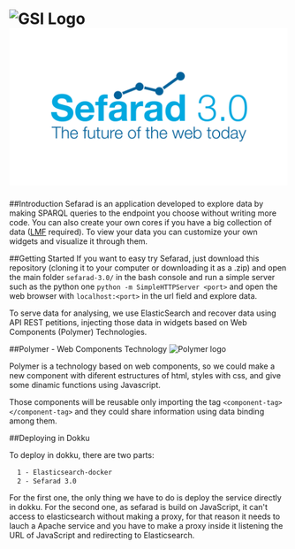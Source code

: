 ![GSI Logo](http://www.gsi.dit.upm.es/templates/jgsi/images/logo.png)
![Sefarad Logo](./images/Sefarad_Logo.png)
==================================

##Introduction
Sefarad is an application developed to explore data by making SPARQL queries to the endpoint you choose without writing more code. You can also create your own cores if you have a big collection of data ([LMF](https://code.google.com/p/lmf/) required). To view your data you can customize your own widgets and visualize it through them.

##Getting Started 
If you want to easy try Sefarad, just download this repository (cloning it to your computer or downloading it as a .zip) and open the main folder `sefarad-3.0/` in the bash console and run a simple server such as the python one `python -m SimpleHTTPServer <port>` and open the web browser with `localhost:<port>` in the url field and explore data.

To serve data for analysing, we use ElasticSearch and recover data using API REST petitions, injecting those data in widgets based on Web Components (Polymer) Technologies.

##Polymer - Web Components Technology
![Polymer logo](http://carlosortiz.co.uk/wp-content/uploads/2015/09/polymer-logo.jpg)
 
Polymer is a technology based on web components, so we could make a new component with diferent estructures of html, styles with css, and give some dinamic functions using Javascript.

Those components will be reusable only importing the tag `<component-tag></component-tag>` and they could share information using data binding among them.


##Deploying in Dokku

To deploy in dokku, there are two parts:

      1 - Elasticsearch-docker
      2 - Sefarad 3.0
For the first one, the only thing we have to do is deploy the service directly in dokku.
For the second one, as sefarad is build on JavaScript, it can't access to elasticsearch without making a proxy, for that reason it needs to lauch a Apache service and you have to make a proxy inside it listening the URL of JavaScript and redirecting to Elasticsearch. 
